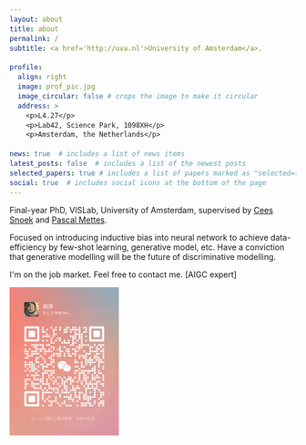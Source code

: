 ```yaml
---
layout: about
title: about
permalink: /
subtitle: <a href='http://uva.nl'>University of Amsterdam</a>.

profile:
  align: right
  image: prof_pic.jpg
  image_circular: false # crops the image to make it circular
  address: >
    <p>L4.27</p>
    <p>Lab42, Science Park, 1098XH</p>
    <p>Amsterdam, the Netherlands</p>

news: true  # includes a list of news items
latest_posts: false  # includes a list of the newest posts
selected_papers: true # includes a list of papers marked as "selected={true}"
social: true  # includes social icons at the bottom of the page
---
```


Final-year PhD, VISLab, University of Amsterdam, supervised by [Cees Snoek](https://www.ceessnoek.info/) and [Pascal Mettes](https://staff.fnwi.uva.nl/p.s.m.mettes/).

Focused on introducing inductive bias into neural network to achieve data-efficiency by few-shot learning, generative model, etc. Have a conviction that generative modelling will be the future of discriminative modelling.

I'm on the job market. Feel free to contact me. [AIGC expert]

<div>
<img src="./assets/img/wechat.jpeg" height="260" alt="Tao Hu's wechat" border="0">
</div>